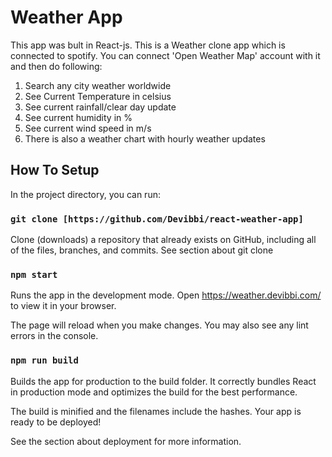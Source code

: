 # Weather App

This app was bult in React-js. This is a Weather clone app which is connected to spotify. You can connect 'Open Weather Map' account with it and then do following:

1. Search any city weather worldwide
2. See Current Temperature in celsius
3. See current rainfall/clear day update
4. See current humidity in %
5. See current wind speed in m/s
6. There is also a weather chart with hourly weather updates

## How To Setup
In the project directory, you can run:

### `git clone [https://github.com/Devibbi/react-weather-app]`


Clone (downloads) a repository that already exists on GitHub, including all of the files, branches, and commits. See section about git clone

### `npm start`
Runs the app in the development mode.
Open https://weather.devibbi.com/ to view it in your browser.

The page will reload when you make changes.
You may also see any lint errors in the console.


### `npm run build`

Builds the app for production to the build folder. It correctly bundles React in production mode and optimizes the build for the best performance.

The build is minified and the filenames include the hashes. Your app is ready to be deployed!

See the section about deployment for more information.